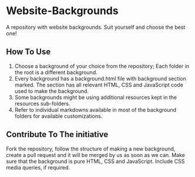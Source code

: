 # Website-Backgrounds
A repository with website backgrounds. Suit yourself and choose the best one!

## How To Use
1. Choose a background of your choice from the repository; Each folder in the root is a different background.
2. Every background has a background.html file with background section marked. The section has all relevant HTML, CSS and JavaScript code used to make the background.
3. Some backgrounds might be using additional resources kept in the resources sub-folders.
4. Refer to individual markdowns available in most of the background folders for available customizations.

## Contribute To The initiative
Fork the repository, follow the structure of making a new background, create a pull request and it will be merged by us as soon as we can. Make sure that the background is pure HTML, CSS and JavaScript. Include CSS media queries, if required.
